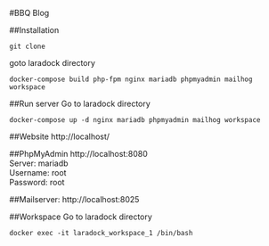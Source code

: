 #BBQ Blog

##Installation
```
git clone  
```
goto laradock directory   
```
docker-compose build php-fpm nginx mariadb phpmyadmin mailhog workspace
```

##Run server
Go to laradock directory
```
docker-compose up -d nginx mariadb phpmyadmin mailhog workspace
```

##Website
http://localhost/

##PhpMyAdmin
http://localhost:8080  
Server: mariadb  
Username: root  
Password: root  

##Mailserver:
http://localhost:8025

##Workspace
Go to laradock directory
```
docker exec -it laradock_workspace_1 /bin/bash
```